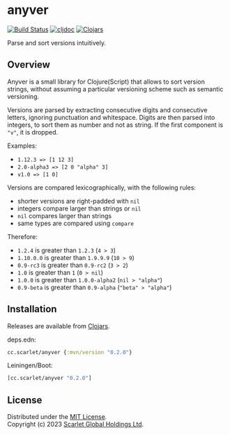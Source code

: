 # anyver

[![Build Status](https://img.shields.io/github/actions/workflow/status/scarletcomply/anyver/ci.yml?branch=main)](https://github.com/scarletcomply/anyver/actions)
[![cljdoc](https://cljdoc.org/badge/cc.scarlet/anyver)][cljdoc]
[![Clojars](https://img.shields.io/clojars/v/cc.scarlet/anyver.svg)][clojars]

Parse and sort versions intuitively.

## Overview

Anyver is a small library for Clojure(Script) that allows to sort version strings,
without assuming a particular versioning scheme such as semantic versioning.

Versions are parsed by extracting consecutive digits and consecutive letters,
ignoring punctuation and whitespace.  Digits are then parsed into integers, to
sort them as number and not as string. If the first component is `"v"`,
it is dropped.

Examples:

- `1.12.3 => [1 12 3]`
- `2.0-alpha3 => [2 0 "alpha" 3]`
- `v1.0 => [1 0]`

Versions are compared lexicographically, with the following rules:

- shorter versions are right-padded with `nil`
- integers compare larger than strings or `nil`
- `nil` compares larger than strings
- same types are compared using `compare`

Therefore:

- `1.2.4` is greater than `1.2.3` (`4 > 3`)
- `1.10.0.0` is greater than `1.9.9.9` (`10 > 9`)
- `0.9-rc3` is greater than `0.9-rc2` (`3 > 2`)
- `1.0` is greater than `1` (`0 > nil`)
- `1.0.0` is greater than `1.0.0-alpha2` (`nil > "alpha"`)
- `0.9-beta` is greater than `0.9-alpha` (`"beta" > "alpha"`)

## Installation

Releases are available from [Clojars][clojars].

deps.edn:

```clojure
cc.scarlet/anyver {:mvn/version "0.2.0"}
```

Leiningen/Boot:

```clojure
[cc.scarlet/anyver "0.2.0"]
```

## License

Distributed under the [MIT License].  
Copyright (c) 2023 [Scarlet Global Holdings Ltd][scarlet].

[MIT License]: ./LICENSE
[scarlet]: https://scarlet.cc

[cljdoc]: https://cljdoc.org/jump/release/cc.scarlet/anyver
[clojars]: https://clojars.org/cc.scarlet/anyver
